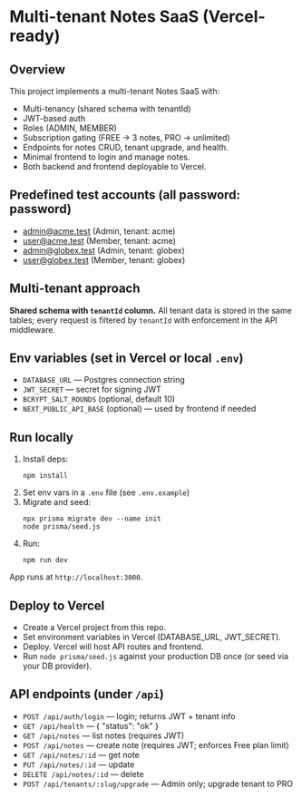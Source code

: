 # Multi-tenant Notes SaaS (Vercel-ready)

## Overview
This project implements a multi-tenant Notes SaaS with:
- Multi-tenancy (shared schema with tenantId)
- JWT-based auth
- Roles (ADMIN, MEMBER)
- Subscription gating (FREE -> 3 notes, PRO -> unlimited)
- Endpoints for notes CRUD, tenant upgrade, and health.
- Minimal frontend to login and manage notes.
- Both backend and frontend deployable to Vercel.

## Predefined test accounts (all password: password)
- admin@acme.test (Admin, tenant: acme)
- user@acme.test (Member, tenant: acme)
- admin@globex.test (Admin, tenant: globex)
- user@globex.test (Member, tenant: globex)

## Multi-tenant approach
**Shared schema with `tenantId` column.** All tenant data is stored in the same tables; every request is filtered by `tenantId` with enforcement in the API middleware.

## Env variables (set in Vercel or local `.env`)
- `DATABASE_URL` — Postgres connection string
- `JWT_SECRET` — secret for signing JWT
- `BCRYPT_SALT_ROUNDS` (optional, default 10)
- `NEXT_PUBLIC_API_BASE` (optional) — used by frontend if needed

## Run locally
1. Install deps:
   ```
   npm install
   ```
2. Set env vars in a `.env` file (see `.env.example`)
3. Migrate and seed:
   ```
   npx prisma migrate dev --name init
   node prisma/seed.js
   ```
4. Run:
   ```
   npm run dev
   ```
App runs at `http://localhost:3000`.

## Deploy to Vercel
- Create a Vercel project from this repo.
- Set environment variables in Vercel (DATABASE_URL, JWT_SECRET).
- Deploy. Vercel will host API routes and frontend.
- Run `node prisma/seed.js` against your production DB once (or seed via your DB provider).

## API endpoints (under `/api`)
- `POST /api/auth/login` — login; returns JWT + tenant info
- `GET /api/health` — { "status": "ok" }
- `GET /api/notes` — list notes (requires JWT)
- `POST /api/notes` — create note (requires JWT; enforces Free plan limit)
- `GET /api/notes/:id` — get note
- `PUT /api/notes/:id` — update
- `DELETE /api/notes/:id` — delete
- `POST /api/tenants/:slug/upgrade` — Admin only; upgrade tenant to PRO


